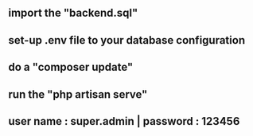 ## import the "backend.sql"

## set-up .env file to your database configuration

## do a "composer update"

## run the "php artisan serve"

## user name : super.admin | password : 123456